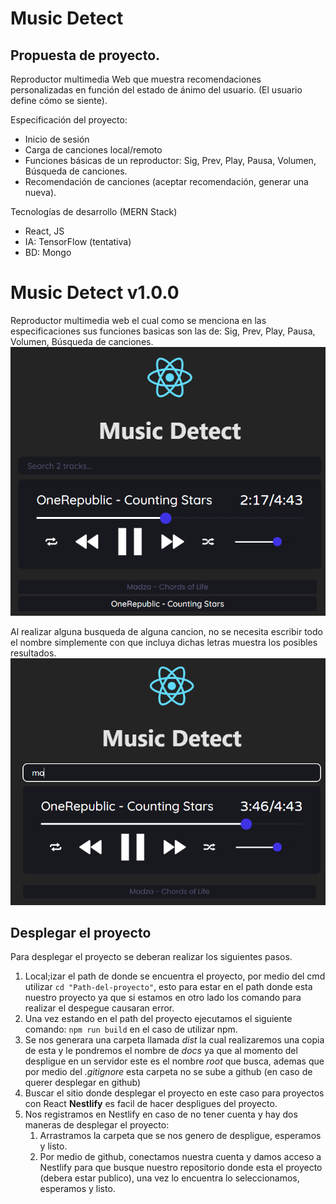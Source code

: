 # Music Detect

## Propuesta de proyecto.

Reproductor multimedia Web que muestra recomendaciones personalizadas 
en función del estado de ánimo del usuario. 
(El usuario define cómo se siente).

Especificación del proyecto:
- Inicio de sesión
- Carga de canciones local/remoto
- Funciones básicas de un reproductor: Sig, Prev, Play, Pausa, Volumen, Búsqueda de canciones.
- Recomendación de canciones (aceptar recomendación, generar una nueva).

Tecnologías de desarrollo (MERN Stack)
- React, JS
- IA: TensorFlow (tentativa)
- BD: Mongo

# Music Detect v1.0.0

Reproductor multimedia web el cual como se menciona en las especificaciones
sus funciones basicas son las de: Sig, Prev, Play, Pausa, Volumen, Búsqueda de canciones.
![Player Multimedia](src/img/github/github-image1.png)

Al realizar alguna busqueda de alguna cancion, no se necesita escribir todo el nombre
simplemente con que incluya dichas letras muestra los posibles resultados.
![Search song](src/img/github/github-image2.png)


## Desplegar el proyecto

Para desplegar el proyecto se deberan realizar los siguientes pasos.
1. Local;izar el path de donde se encuentra el proyecto, por medio del cmd utilizar
    `cd "Path-del-proyecto"`, esto para estar en el path donde esta nuestro proyecto
    ya que si estamos en otro lado los comando para realizar el despegue causaran error.
2. Una vez estando en el path del proyecto ejecutamos el siguiente comando:
    `npm run build` en el caso de utilizar npm.
3. Se nos generara una carpeta llamada _dist_ la cual realizaremos una copia de esta y 
    le pondremos el nombre de _docs_ ya que al momento del despligue en un servidor
    este es el nombre _root_ que busca, ademas que por medio del _.gitignore_ esta carpeta
    no se sube a github (en caso de querer desplegar en github)
4. Buscar el sitio donde desplegar el proyecto en este caso para proyectos con React
    **Nestlify** es facil de hacer despligues del proyecto.
5. Nos registramos en Nestlify en caso de no tener cuenta y hay dos maneras de desplegar
    el proyecto:
    1. Arrastramos la carpeta que se nos genero de despligue, esperamos y listo.
    2. Por medio de github, conectamos nuestra cuenta y damos acceso a Nestlify para que 
        busque nuestro repositorio donde esta el proyecto (debera estar publico), 
        una vez lo encuentra lo seleccionamos, esperamos y listo.